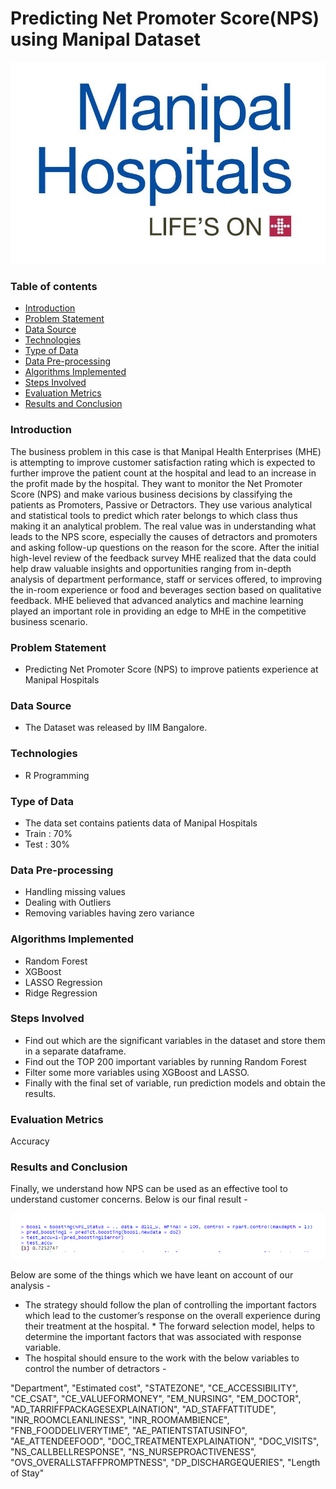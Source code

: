 # Predicting Net Promoter Score(NPS) using Manipal Dataset

![alt text](manipal.PNG)

### Table of contents
* [Introduction](#introduction)
* [Problem Statement](#problem-statement)
* [Data Source](#data-source)
* [Technologies](#technologies)
* [Type of Data](#type-of-data)
* [Data Pre-processing](#data-pre-processing)
* [Algorithms Implemented](#algorithms-implemented)
* [Steps Involved](#steps-involved)
* [Evaluation Metrics](#evaluation-metrics)
* [Results and Conclusion](#results-and-conclusion)

### Introduction
The business problem in this case is that Manipal Health Enterprises (MHE) is attempting to improve customer satisfaction rating which is expected to further improve the patient count at the hospital and lead to an increase in the profit made by the hospital. They want to monitor the Net Promoter Score (NPS) and make various business decisions by classifying the patients as Promoters, Passive or Detractors.
They use various analytical and statistical tools to predict which rater belongs to which class thus making it an analytical problem. The real value was in understanding what leads to the NPS score, especially the causes of detractors and promoters and asking follow-up questions on the reason for the score.
After the initial high-level review of the feedback survey MHE realized that the data could help draw valuable insights and opportunities ranging from in-depth analysis of department performance, staff or services offered, to improving the in-room experience or food and beverages section based on qualitative feedback. MHE believed that advanced analytics and machine learning played an important role in providing an edge to MHE in the competitive business scenario.

### Problem Statement
* Predicting Net Promoter Score (NPS) to improve patients experience at Manipal Hospitals

### Data Source
* The Dataset was released by IIM Bangalore.

### Technologies
* R Programming

### Type of Data
* The data set contains patients data of Manipal Hospitals
* Train : 70%
* Test  : 30%

### Data Pre-processing
* Handling missing values
* Dealing with Outliers
* Removing variables having zero variance

### Algorithms Implemented
* Random Forest
* XGBoost
* LASSO Regression
* Ridge Regression

### Steps Involved

* Find out which are the significant variables in the dataset and store them in a separate dataframe.
* Find out the TOP 200 important variables by running Random Forest
* Filter some more variables using XGBoost and LASSO.
* Finally with the final set of variable, run prediction models and obtain the results.
  
### Evaluation Metrics  
Accuracy 

### Results and Conclusion
Finally, we understand how NPS can be used as an effective tool to understand customer concerns. Below is our final result - 

![alt text](manipalres.PNG)

Below are some of the things which we have leant on account of our analysis - 

* The strategy should follow the plan of controlling the important factors which lead to the customer’s response on the overall experience during their treatment at the hospital. * The forward selection model, helps to determine the important factors that was associated with response variable. 
* The hospital should ensure to the work with the below variables to control the number of detractors - 

"Department", "Estimated cost", "STATEZONE", "CE_ACCESSIBILITY", "CE_CSAT", "CE_VALUEFORMONEY", "EM_NURSING", "EM_DOCTOR", "AD_TARRIFFPACKAGESEXPLAINATION", "AD_STAFFATTITUDE", "INR_ROOMCLEANLINESS", "INR_ROOMAMBIENCE", "FNB_FOODDELIVERYTIME", "AE_PATIENTSTATUSINFO", "AE_ATTENDEEFOOD", "DOC_TREATMENTEXPLAINATION", "DOC_VISITS", "NS_CALLBELLRESPONSE", "NS_NURSEPROACTIVENESS", "OVS_OVERALLSTAFFPROMPTNESS", "DP_DISCHARGEQUERIES", "Length of Stay"


